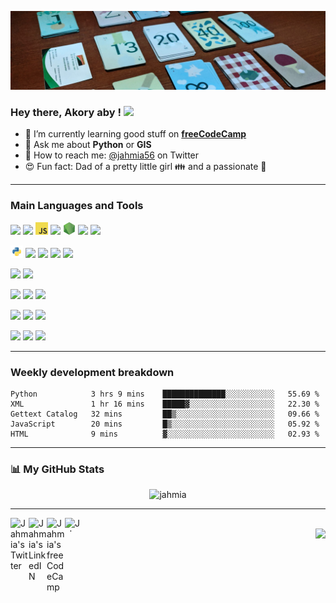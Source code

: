 
![poker cards](poker.jfif?raw=true "Poker cards")
### Hey there, Akory aby ! <img src="https://media.giphy.com/media/hvRJCLFzcasrR4ia7z/giphy.gif" width="25px">

<!-- - :rocket: I’m currently working at [PULSE](https://www.pulse.mg/)-->
- :seedling: I’m currently learning good stuff on **[freeCodeCamp](https://github.com/freeCodeCamp)**
- 💬 Ask me about **Python** or **GIS**
- :email: How to reach me: [@jahmia56](https://twitter.com/jahmia56) on Twitter
- :heart_eyes: Fun fact: Dad of a pretty little girl :family: and a passionate :bicyclist:

-------

### Main Languages and Tools

<code><img height="20" src="https://raw.githubusercontent.com/FortAwesome/Font-Awesome/master/svgs/brands/html5.svg"></code>
<code><img height="20" src="https://raw.githubusercontent.com/FortAwesome/Font-Awesome/master/svgs/brands/css3-alt.svg"></code>
<code><img height="20" src="https://raw.githubusercontent.com/github/explore/80688e429a7d4ef2fca1e82350fe8e3517d3494d/topics/javascript/javascript.png"></code>
<code><img height="20" src="https://jquery.com/jquery-wp-content/themes/jquery.com/i/favicon.ico"></code>
<code><img height="20" src="https://raw.githubusercontent.com/github/explore/80688e429a7d4ef2fca1e82350fe8e3517d3494d/topics/nodejs/nodejs.png"></code>
<code><img height="20" src="https://leafletjs.com/docs/images/favicon.ico"></code>
<code><img height="20" src="https://openlayers.org/assets/theme/img/favicon.ico"></code>
<!-- <code><img height="20" src="https://raw.githubusercontent.com/github/explore/80688e429a7d4ef2fca1e82350fe8e3517d3494d/topics/vue/vue.png"></code> -->

<code><img height="20" src="https://raw.githubusercontent.com/github/explore/80688e429a7d4ef2fca1e82350fe8e3517d3494d/topics/python/python.png"></code>
<code><img height="20" src="https://static.djangoproject.com/img/icon-tile.b01ac0ef9f67.png"></code>
<code><img height="20" src="https://laravel.com/img/favicon/favicon.ico"></code>
<code><img height="20" src="https://odoocdn.com/web/image/website/1/favicon?unique=c098954"></code>
<code><img height="20" src="https://pandas.pydata.org//static/img/favicon.ico"></code>

<code><img height="20" src="https://www.postgresql.org/favicon.ico"></code>
<code><img height="20" src="https://git-scm.com/favicon.ico"></code>

<code><img height="20" src="https://httpd.apache.org/images/httpd_logo_wide_new.png"></code>
<code><img height="20" src="https://airflow.apache.org/favicons/favicon-32x32.png"></code>
<code><img height="20" src="http://geoserver.org/favicon.ico"></code>

<code><img height="20" src="https://www.docker.com/sites/default/files/d8/Docker-R-Logo-08-2018-Monochomatic-RGB_Moby-x1.png"></code>
<code><img height="20" src="https://www.jenkins.io/favicon.ico"></code>
<code><img height="20" src="https://d1h3p5fzmizjvp.cloudfront.net/wp-content/uploads/2020/08/katalon_icon_color_normal.png"></code>

<code><img height="20" src="https://raw.githubusercontent.com/FortAwesome/Font-Awesome/master/svgs/brands/jira.svg"></code>
<code><img height="20" src="https://a.slack-edge.com/80588/marketing/img/meta/favicon-32.png"></code>
<code><img height="20" src="https://raw.githubusercontent.com/FortAwesome/Font-Awesome/master/svgs/brands/trello.svg"></code>

-------

### Weekly development breakdown

<!--START_SECTION:waka-->
```text
Python            3 hrs 9 mins    ██████████████░░░░░░░░░░░   55.69 % 
XML               1 hr 16 mins    █████▓░░░░░░░░░░░░░░░░░░░   22.30 % 
Gettext Catalog   32 mins         ██▒░░░░░░░░░░░░░░░░░░░░░░   09.66 % 
JavaScript        20 mins         █▒░░░░░░░░░░░░░░░░░░░░░░░   05.92 % 
HTML              9 mins          ▓░░░░░░░░░░░░░░░░░░░░░░░░   02.93 % 
```
<!--END_SECTION:waka-->

-------

### :bar_chart: My GitHub Stats

<p align="center"> <img src="https://github-readme-stats.vercel.app/api?username=jahmia&show_icons=true&bg_color=010101&title_color=09A7A1&icon_color=FF790E&text_color=ffffff" alt="jahmia " /></p>

-------

<div style="align: center">
<a href="https://twitter.com/jahmia56">
  <img align="left" alt="Jahmia's Twitter" width="29px" src="https://raw.githubusercontent.com/peterthehan/peterthehan/master/assets/twitter.svg" />
</a>
<a href="https://www.linkedin.com/in/jahmia/">
  <img align="left" alt="Jahmia's LinkedIN" width="29px" src="https://raw.githubusercontent.com/peterthehan/peterthehan/master/assets/linkedin.svg" />
</a>
<a href="https://www.freecodecamp.org/jahmia">
  <img align="left" alt="Jahmia's freeCodeCamp" width="29px" src="https://www.freecodecamp.org/news/favicon.png" />
</a>
<a href="https://www.strava.com/athletes/31959015">
  <img align="left" alt="Jahmia's Strava" width="29px" height="22px" src="https://raw.githubusercontent.com/FortAwesome/Font-Awesome/master/svgs/brands/strava.svg"/>
</a>
</div>
<br>

<img src="https://visitor-badge.glitch.me/badge?page_id=jahmia.jahmia" align="right">
